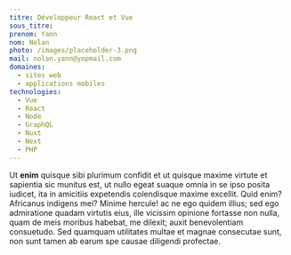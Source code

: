 ```yaml
---
titre: Développeur React et Vue
sous_titre:
prenom: Yann
nom: Nolan
photo: /images/placeholder-3.png
mail: nolan.yann@yopmail.com
domaines:
  - sites web
  - applications mobiles
technologies:
  - Vue
  - React
  - Node
  - GraphQL
  - Nuxt
  - Next
  - PHP
---
```


Ut **enim** quisque sibi plurimum confidit et ut quisque maxime virtute et sapientia sic munitus est, ut nullo egeat suaque omnia in se ipso posita iudicet, ita in amicitiis expetendis colendisque maxime excellit. Quid enim? Africanus indigens mei? Minime hercule! ac ne ego quidem illius; sed ego admiratione quadam virtutis eius, ille vicissim opinione fortasse non nulla, quam de meis moribus habebat, me dilexit; auxit benevolentiam consuetudo. Sed quamquam utilitates multae et magnae consecutae sunt, non sunt tamen ab earum spe causae diligendi profectae.
